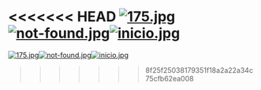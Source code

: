 <<<<<<< HEAD
[![175.jpg](https://i.postimg.cc/RVG88htR/175.jpg)](https://postimg.cc/4m7BHJB7)[![not-found.jpg](https://i.postimg.cc/jjnFLhFg/not-found.jpg)](https://postimg.cc/WDjny0jg)[![inicio.jpg](https://i.postimg.cc/Sxs5p47p/inicio.jpg)](https://postimg.cc/56hpwZRP)
=======
[![175.jpg](https://i.postimg.cc/RVG88htR/175.jpg)](https://postimg.cc/4m7BHJB7)[![not-found.jpg](https://i.postimg.cc/jjnFLhFg/not-found.jpg)](https://postimg.cc/WDjny0jg)[![inicio.jpg](https://i.postimg.cc/Sxs5p47p/inicio.jpg)](https://postimg.cc/56hpwZRP)
>>>>>>> 8f25f25038179351f18a2a22a34c75cfb62ea008
